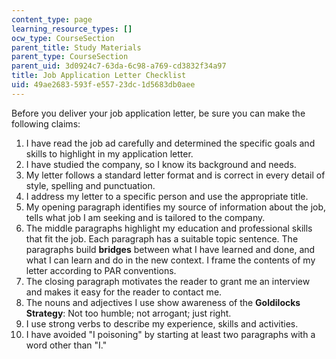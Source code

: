 ```yaml
---
content_type: page
learning_resource_types: []
ocw_type: CourseSection
parent_title: Study Materials
parent_type: CourseSection
parent_uid: 3d0924c7-63da-6c98-a769-cd3832f34a97
title: Job Application Letter Checklist
uid: 49ae2683-593f-e557-23dc-1d5683db0aee
---
```


Before you deliver your job application letter, be sure you can make the following claims:

1.  I have read the job ad carefully and determined the specific goals and skills to highlight in my application letter.
2.  I have studied the company, so I know its background and needs.
3.  My letter follows a standard letter format and is correct in every detail of style, spelling and punctuation.
4.  I address my letter to a specific person and use the appropriate title.
5.  My opening paragraph identifies my source of information about the job, tells what job I am seeking and is tailored to the company.
6.  The middle paragraphs highlight my education and professional skills that fit the job. Each paragraph has a suitable topic sentence. The paragraphs build **bridges** between what I have learned and done, and what I can learn and do in the new context. I frame the contents of my letter according to PAR conventions.
7.  The closing paragraph motivates the reader to grant me an interview and makes it easy for the reader to contact me.
8.  The nouns and adjectives I use show awareness of the **Goldilocks Strategy**: Not too humble; not arrogant; just right.
9.  I use strong verbs to describe my experience, skills and activities.
10.  I have avoided "I poisoning" by starting at least two paragraphs with a word other than "I."